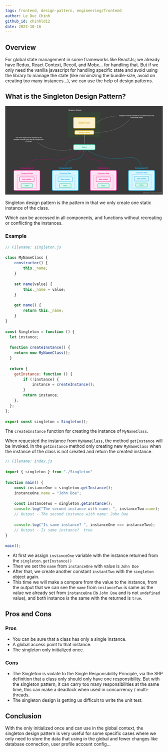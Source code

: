 ```yaml
---
tags: frontend, design-pattern, engineering/frontend
author: Le Duc Chinh
github_id: chinhld12
date: 2022-10-16
---
```


## Overview

For global state management in some frameworks like ReactJs; we already have Redux, React Context, Recoil, and Mobx... for handling that. But if we only need the vanilla javascript for handling specific state and avoid using the library to manage the state (like minimizing the bundle-size, avoid on creating too many instances...), we can use the help of design patterns.

## What is the Singleton Design Pattern?

![singleton-pattern](_assets/singleton-pattern.png)

Singleton design pattern is the pattern in that we only create one static instance of the class.

Which can be accessed in all components, and functions without recreating or conflicting the instances.

### Example

```javascript
// Filename: singleton.js

class MyNameClass {
    constructor() {
        this._name;
    }

    set name(value) {
        this._name = value;
    }

    get name() {
        return this._name;
    }
}

const Singleton = function () {
  let instance;

  function createInstance() {
    return new MyNameClass();
  }

  return {
    getInstance: function () {
        if (!instance) {
            instance = createInstance();
        }
        return instance;
    },
  };
};

export const singleton = Singleton();
```

The `createInstance` function for creating the instance of `MyNameClass`.

When requested the instance from `MyNameClass`, the method `getInstance` will be invoked. In the `getInstance` method only creating new `MyNameClass` when the instance of the class is not created and return the created instance.

```javascript
// Filename: index.js

import { singleton } from "./Singleton"

function main() {
    const instanceOne = singleton.getInstance();
    instanceOne.name = "John Doe";

    const instanceTwo = singleton.getInstance();
    console.log("The second instance with name: ", instanceTwo.name);
    // Output - The second instance with name: John Doe

    console.log("Is same instance? ", instanceOne === instanceTwo);
    // Output - Is same instance?  true
}

main();
```

- At first we assign `instanceOne` variable with the instance returned from the `singleton.getInstance()`
- Then we set the `name` from `instanceOne` with value is `John Doe`
- After that, we create another constant `instantTwo` with the `singleton` object again.
- This time we will make a compare from the value to the instance, from the output that we can see the `name` from `instanceTwo` is same as the value we already set from `instanceOne`  (is `John Doe` and is not `undefined` value), and both instance is the same with the returned is `true`.

## Pros and Cons

### Pros

- You can be sure that a class has only a single instance.
- A global access point to that instance.
- The singleton only initialized once.

### Cons

- The Singleton is violate to the Single Responsibility Principle, via the SRP definition that a class only should only have one responsibility. But with the singleton pattern, it can carry too many responsibilities at the same time, this can make a deadlock when used in concurrency / multi-threads.
- The singleton design is getting us difficult to write the unit test.

## Conclusion

With the only initialized once and can use in the global context, the singleton design pattern is very useful for some specific cases where we only need to store the data that using in the global and fewer changes like database connection, user profile account config...